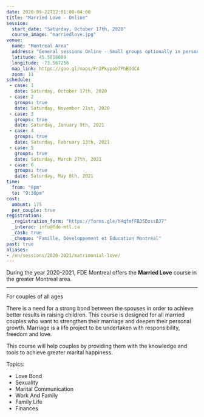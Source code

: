 ```yaml
---
date: 2020-09-22T12:01:00-04:00
title: "Married Love - Online"
session:
  start_date: "Saturday, October 17th, 2020"
  course_image: "marriedlove.jpg"
venue:
  name: "Montreal Area"
  address: "General sessions Online - Small groups optionally in person"
  latitude: 45.5016889
  longitude: -73.567256
  map_link: https://goo.gl/maps/Fn2Pkypob7PhB3dCA
  zoom: 11
schedule:
 - case: 1
   date: Saturday, October 17th, 2020
 - case: 2
   groups: true
   date: Saturday, November 21st, 2020
 - case: 3
   groups: true
   date: Saturday, January 9th, 2021
 - case: 4
   groups: true
   date: Saturday, February 13th, 2021
 - case: 5
   groups: true
   date: Saturday, March 27th, 2021
 - case: 6
   groups: true
   date: Saturday, May 8th, 2021
time:
  from: "8pm"
  to: "9:30pm"
cost:
  amount: 175
  per_couple: true
registration:
  _registration_form: "https://forms.gle/hHqfmfFB3SDxssBJ7"
  _interac: info@fde-mtl.ca
  _cash: true
  _cheque: "Famille, Développement et Éducation Montréal"
past: true
aliases:
- /en/sessions/2020-2021/matrimonial-love/
---
```


During the year 2020-2021, FDE Montreal offers the **Married Love** course
in the greater Montreal area.

---

For couples of all ages

<!-- taken from: http://iffd.org/married-love/ -->
<!-- see also: https://www.familydevelopment.ca/course/marital-love/ -->

There is a need for a strong bond between the spouses in order to achieve better results in raising children. This course is designed for all married couples who want to strengthen their marriage and deepen their personal growth. Marriage is a life project to be undertaken with responsibility, freedom and love.

This course will help couples by providing them with the knowledge and tools to achieve greater marital happiness.

Topics:

* Love Bond
* Sexuality
* Marital Communication
* Work And Family
* Family Life
* Finances

<!--more-->
